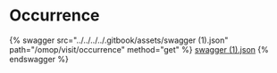 # Occurrence

{% swagger src="../../../../.gitbook/assets/swagger (1).json" path="/omop/visit/occurrence" method="get" %}
[swagger (1).json](<../../../../.gitbook/assets/swagger (1).json>)
{% endswagger %}
